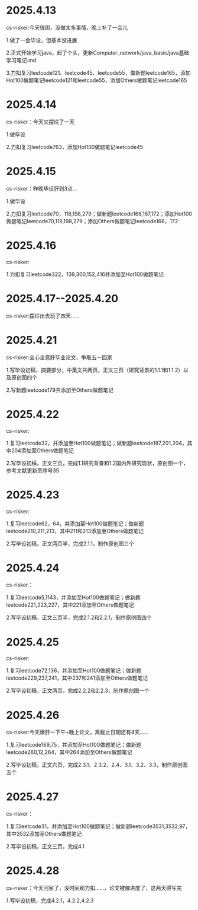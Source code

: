 # 2025.4.13

cs-risker:今天很困，没做太多事情，晚上补了一会儿

1.做了一会毕设，但基本没进展

2.正式开始学习java，起了个头，更新Computer_network/java_basic/java基础学习笔记.md

3.力扣复习leetcode121、leetcode45、leetcode55，做新题leetcode165，添加Hot100做题笔记leetcode121和leetcode55，添加Others做题笔记leetcode165

# 2025.4.14

cs-risker：今天又摆烂了一天

1.做毕设

2.力扣复习leetcode763，添加Hot100做题笔记leetcode45

# 2025.4.15

cs-risker：昨晚毕设肝到3点...

1.做毕设

2.力扣复习leetcode70，118,198,279；做新题leetcode166,167,172；添加Hot100做题笔记leetcode70,118,198,279；添加Others做题笔记leetcode166，172

# 2025.4.16

cs-risker:

1.力扣复习leetcode322，139,300,152,416并添加至Hot100做题笔记

# 2025.4.17--2025.4.20

cs-risker:摆烂出去玩了四天......

# 2025.4.21

cs-risker:全心全意肝毕业论文，争取五一回家

1.写毕设初稿，摘要部分，中英文共两页，正文三页（研究背景的1.1.1和1.1.2）以及原创图四个

2.写新题leetcode179并添加至Others做题笔记

# 2025.4.22

cs-risker:

1.复习leetcode32，并添加至Hot100做题笔记；做新题leetcode187,201,204，其中204添加至Others做题笔记

2.写毕设初稿，正文三页，完成1.1研究背景和1.2国内外研究现状，原创图一个，参考文献更新至序号35

# 2025.4.23

cs-risker:

1.复习leetcode62，64，并添加至Hot100做题笔记；做新题leetcode210,211,213，其中211和213添加至Others做题笔记

2.写毕设初稿，正文两页半，完成2.1.1，制作原创图三个

# 2025.4.24

cs-risker：

1.复习leetcode5,1143，并添加至Hot100做题笔记；做新题leetcode221,223,227，其中221添加至Others做题笔记

2.写毕设初稿，正文三页半，完成2.1.2和2.2.1，制作原创图四个

# 2025.4.25

cs-risker:

1.复习leetcode72,136，并添加至Hot100做题笔记；做新题leetcode229,237,241，其中237和241添加至Others做题笔记

2.写毕设初稿，正文两页，完成2.2.2和2.2.3，制作原创图一个

# 2025.4.26

cs-risker:今天爆肝一下午+晚上论文，离截止日期还有4天......

1.复习leetcode169,75，并添加至Hot100做题笔记；做新题leetcode260,12,264，其中264添加至Others做题笔记

2.写毕设初稿，正文六页，完成2.3.1、2.3.2、2.4、3.1、3.2、3.3，制作原创图五个

# 2025.4.27

cs-risker：

1.复习leetcode31，并添加至Hot100做题笔记；做新题leetcode3531,3532,97，其中3532添加至Others做题笔记

2.写毕设初稿，正文三页，完成4.1

# 2025.4.28

cs-risker：今天回家了，没时间刷力扣......，论文被催进度了，这两天得写完

1.写毕设初稿，完成4.2.1，4.2.2,4.2.3

